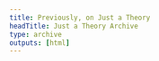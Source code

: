 ```yaml
---
title: Previously, on Just a Theory
headTitle: Just a Theory Archive
type: archive
outputs: [html]
---
```

